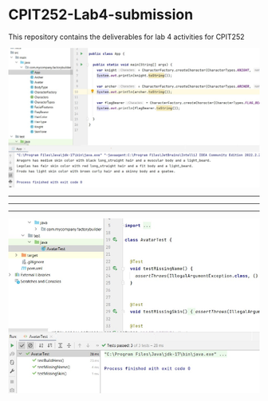 # CPIT252-Lab4-submission
This repository contains the deliverables for lab 4 activities for CPIT252

![output](Screenshots/output%201.jpg)

-----------------------------------------------------------
-----------------------------------------------------------
-----------------------------------------------------------

![unit_test_output](Screenshots/output%202%20unit%20testing.jpg)
